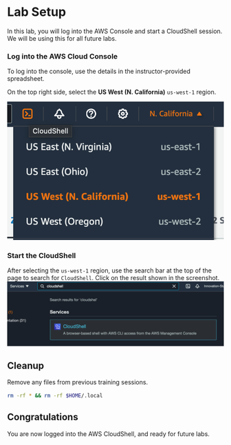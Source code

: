 # Lab Setup

In this lab, you will log into the AWS Console and start a CloudShell session. We will be using this for all future labs. 

### Log into the AWS Cloud Console
To log into the console, use the details in the instructor-provided spreadsheet. 

On the top right side, select the **US West (N. California)** `us-west-1` region. 

![region](images/region.png)

### Start the CloudShell 
After selecting the `us-west-1` region, use the search bar at the top of the page to search for `CloudShell`. Click on the result shown in the screenshot.
![cloudshell](images/cloudshell.png)

## Cleanup
Remove any files from previous training sessions.
```bash
rm -rf * && rm -rf $HOME/.local
```

## Congratulations
You are now logged into the AWS CloudShell, and ready for future labs. 
